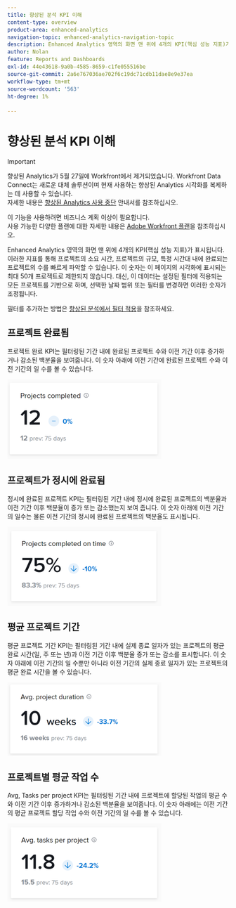 ```yaml
---
title: 향상된 분석 KPI 이해
content-type: overview
product-area: enhanced-analytics
navigation-topic: enhanced-analytics-navigation-topic
description: Enhanced Analytics 영역의 화면 맨 위에 4개의 KPI(핵심 성능 지표)가 표시됩니다. 이러한 지표를 통해 프로젝트의 소요 시간, 프로젝트의 규모, 특정 시간대 내에 완료되는 프로젝트의 수를 빠르게 파악할 수 있습니다. 이 숫자는 이 페이지의 시각화에 표시되는 최대 50개 프로젝트로 제한되지 않습니다. 대신, 이 데이터는 설정된 필터에 적용되는 모든 프로젝트를 기반으로 하며, 선택한 날짜 범위 또는 필터를 변경하면 이러한 숫자가 조정됩니다.
author: Nolan
feature: Reports and Dashboards
exl-id: 44e43618-9a0b-4585-8659-c1fe055516be
source-git-commit: 2a6e767036ae702f6c19dc71cdb11dae8e9e37ea
workflow-type: tm+mt
source-wordcount: '563'
ht-degree: 1%

---
```


# 향상된 분석 KPI 이해

>[!IMPORTANT]
>
>향상된 Analytics가 5월 27일에 Workfront에서 제거되었습니다. Workfront Data Connect는 새로운 대체 솔루션이며 현재 사용하는 향상된 Analytics 시각화를 복제하는 데 사용할 수 있습니다. <br>자세한 내용은 [향상된 Analytics 사용 중단](/help/quicksilver/product-announcements/announcements/enhanced-analytics-deprecation.md) 안내서를 참조하십시오.


이 기능을 사용하려면 비즈니스 계획 이상이 필요합니다.\
사용 가능한 다양한 플랜에 대한 자세한 내용은 [Adobe Workfront 플랜](https://business.adobe.com/products/workfront/pricing.html)을 참조하십시오.

Enhanced Analytics 영역의 화면 맨 위에 4개의 KPI(핵심 성능 지표)가 표시됩니다. 이러한 지표를 통해 프로젝트의 소요 시간, 프로젝트의 규모, 특정 시간대 내에 완료되는 프로젝트의 수를 빠르게 파악할 수 있습니다. 이 숫자는 이 페이지의 시각화에 표시되는 최대 50개 프로젝트로 제한되지 않습니다. 대신, 이 데이터는 설정된 필터에 적용되는 모든 프로젝트를 기반으로 하며, 선택한 날짜 범위 또는 필터를 변경하면 이러한 숫자가 조정됩니다.

필터를 추가하는 방법은 [향상된 분석에서 필터 적용](../enhanced-analytics/use-enhanced-analytics-filters.md)을 참조하세요.

## 프로젝트 완료됨

프로젝트 완료 KPI는 필터링된 기간 내에 완료된 프로젝트 수와 이전 기간 이후 증가하거나 감소된 백분율을 보여줍니다. 이 숫자 아래에 이전 기간에 완료된 프로젝트 수와 이전 기간의 일 수를 볼 수 있습니다.

![KPI 프로젝트 완료됨](assets/kpi-projects-completed-350x182.png)

## 프로젝트가 정시에 완료됨

정시에 완료된 프로젝트 KPI는 필터링된 기간 내에 정시에 완료된 프로젝트의 백분율과 이전 기간 이후 백분율이 증가 또는 감소했는지 보여 줍니다. 이 숫자 아래에 이전 기간의 일수는 물론 이전 기간의 정시에 완료된 프로젝트의 백분율도 표시됩니다.

![KPI 프로젝트가 정시에 완료됨](assets/kpi-projects-completed-on-time-350x180.png)

## 평균 프로젝트 기간

평균 프로젝트 기간 KPI는 필터링된 기간 내에 실제 종료 일자가 있는 프로젝트의 평균 완료 시간(일, 주 또는 년)과 이전 기간 이후 백분율 증가 또는 감소를 표시합니다. 이 숫자 아래에 이전 기간의 일 수뿐만 아니라 이전 기간의 실제 종료 일자가 있는 프로젝트의 평균 완료 시간을 볼 수 있습니다.

![KPI 평균 프로젝트 기간](assets/kpi-avg.-project-duration-350x168.png)

## 프로젝트별 평균 작업 수

Avg, Tasks per project KPI는 필터링된 기간 내에 프로젝트에 할당된 작업의 평균 수와 이전 기간 이후 증가하거나 감소된 백분율을 보여줍니다. 이 숫자 아래에는 이전 기간의 평균 프로젝트 할당 작업 수와 이전 기간의 일 수를 볼 수 있습니다.

![프로젝트당 KPI 평균 작업](assets/kpi-average-tasks-per-project-350x179.png)
